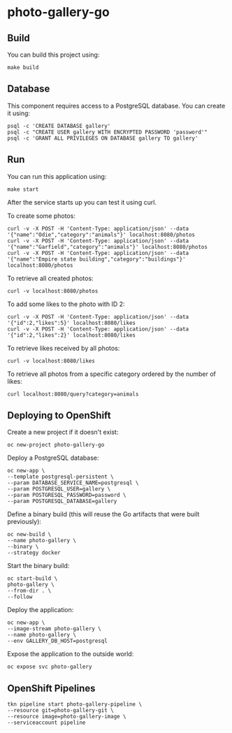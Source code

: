 # photo-gallery-go

## Build

You can build this project using:

```
make build
```

## Database

This component requires access to a PostgreSQL database. You can create it using:

```
psql -c 'CREATE DATABASE gallery'
psql -c "CREATE USER gallery WITH ENCRYPTED PASSWORD 'password'"
psql -c 'GRANT ALL PRIVILEGES ON DATABASE gallery TO gallery'
```
## Run

You can run this application using:

```
make start
```

After the service starts up you can test it using curl.

To create some photos:

```
curl -v -X POST -H 'Content-Type: application/json' --data '{"name":"Odie","category":"animals"}' localhost:8080/photos
curl -v -X POST -H 'Content-Type: application/json' --data '{"name":"Garfield","category":"animals"}' localhost:8080/photos
curl -v -X POST -H 'Content-Type: application/json' --data '{"name":"Empire state building","category":"buildings"}' localhost:8080/photos
```

To retrieve all created photos:

```
curl -v localhost:8080/photos
```

To add some likes to the photo with ID 2:

```
curl -v -X POST -H 'Content-Type: application/json' --data '{"id":2,"likes":5}' localhost:8080/likes
curl -v -X POST -H 'Content-Type: application/json' --data '{"id":2,"likes":2}' localhost:8080/likes

```

To retrieve likes received by all photos:

```
curl -v localhost:8080/likes
```

To retrieve all photos from a specific category ordered by the number of likes:

```
curl localhost:8080/query?category=animals
```
## Deploying to OpenShift

Create a new project if it doesn't exist:

```
oc new-project photo-gallery-go
```

Deploy a PostgreSQL database:

```
oc new-app \
--template postgresql-persistent \
--param DATABASE_SERVICE_NAME=postgresql \
--param POSTGRESQL_USER=gallery \
--param POSTGRESQL_PASSWORD=password \
--param POSTGRESQL_DATABASE=gallery
```

Define a binary build (this will reuse the Go artifacts that were built previously):

```
oc new-build \
--name photo-gallery \
--binary \
--strategy docker
```

Start the binary build:

```
oc start-build \
photo-gallery \
--from-dir . \
--follow
```

Deploy the application:

```
oc new-app \
--image-stream photo-gallery \
--name photo-gallery \
--env GALLERY_DB_HOST=postgresql
```

Expose the application to the outside world:

```
oc expose svc photo-gallery
```

## OpenShift Pipelines

```
tkn pipeline start photo-gallery-pipeline \
--resource git=photo-gallery-git \
--resource image=photo-gallery-image \
--serviceaccount pipeline
```
